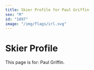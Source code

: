 ```yaml
---
title: Skier Profile for Paul Griffin
sex: "M"
id: "1897"
image: "/img/flags/irl.svg" 
---
```


# Skier Profile

This page is for: Paul Griffin.
    